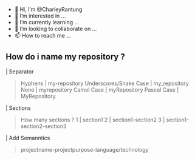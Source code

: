 - 👋 Hi, I’m @CharleyRantung
- 👀 I’m interested in ...
- 🌱 I’m currently learning ...
- 💞️ I’m looking to collaborate on ...
- 📫 How to reach me ...

## How do i name my repository ?
| Separator
> Hyphens                 | my-repository
> Underscores/Snake Case  | my_repository
> None                    | myrepository
> Camel Case              | myRepository
> Pascal Case             | MyRepository

| Sections
> How many sections ?
> 1 | section1
> 2 | section1-section2
> 3 | section1-section2-section3

| Add Semanntics
> projectname-projectpurpose-language/technology
<!---
CharleyRantung/CharleyRantung is a ✨ special ✨ repository because its `README.md` (this file) appears on your GitHub profile.
You can click the Preview link to take a look at your changes.
--->
